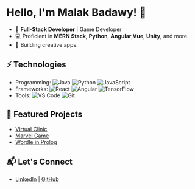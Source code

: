 # Hello, I'm Malak Badawy! 👋

- 🌟 **Full-Stack Developer** | Game Developer
- 💻 Proficient in **MERN Stack**, **Python**, **Angular**,**Vue**, **Unity**, and more.
- 🚀 Building creative apps.

## ⚡ Technologies
- Programming: ![Java](https://img.shields.io/badge/-Java-orange) ![Python](https://img.shields.io/badge/-Python-blue) ![JavaScript](https://img.shields.io/badge/-JavaScript-yellow)
- Frameworks: ![React](https://img.shields.io/badge/-React-blue) ![Angular](https://img.shields.io/badge/-Angular-red)  ![TensorFlow](https://img.shields.io/badge/-TensorFlow-orange) 
- Tools: ![VS Code](https://img.shields.io/badge/-VS%20Code-blue) ![Git](https://img.shields.io/badge/-Git-red)

## 🌟 Featured Projects
- [Virtual Clinic](https://github.com/advanced-computer-lab-2023/Ctrl-Alt-Defeat-Clinic)
- [Marvel Game](https://github.com/Malakbadawyy/Marvel-Game)
- [Wordle in Prolog](https://github.com/Malakbadawyy/Wordle)


## 📬 Let's Connect
- [LinkedIn](https://www.linkedin.com/in/malak-badawy-200293205/) | [GitHub](https://github.com/Malakbadawyy)
